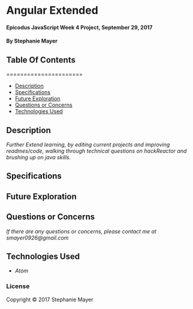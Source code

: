 # Angular Extended

#### Epicodus JavaScript Week 4 Project, September 29, 2017

#### By Stephanie Mayer

## Table Of Contents
======================
* [Description](#description)
* [Specifications](#specifications)
* [Future Exploration](#future-exploration)
* [Questions or Concerns](#questions-or-concerns)
* [Technologies Used](#technologies-used)






## Description

_Further Extend learning, by editing current projects and improving readmes/code, walking through technical questions on hackReactor and brushing up on java skills._






## Specifications



## Future Exploration


## Questions or Concerns
_If there are any questions or concerns, please contact me at smayer0926@gmail.com_


## Technologies Used

* _Atom_



### License

Copyright &copy; 2017 Stephanie Mayer
